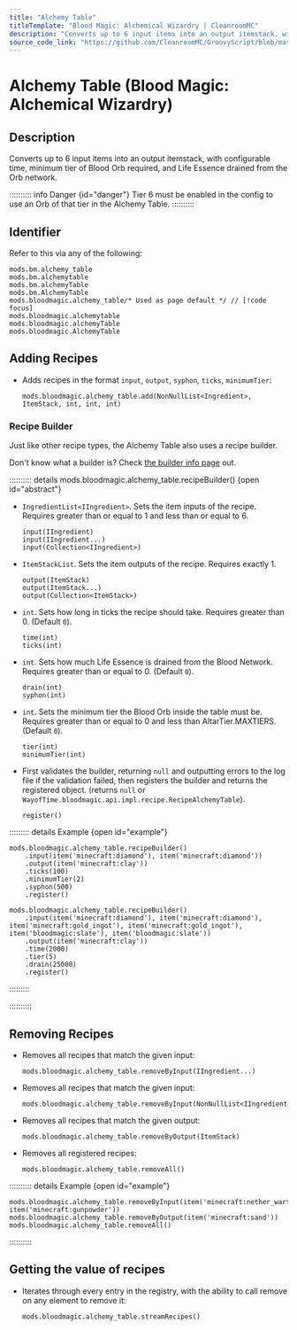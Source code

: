 ```yaml
---
title: "Alchemy Table"
titleTemplate: "Blood Magic: Alchemical Wizardry | CleanroomMC"
description: "Converts up to 6 input items into an output itemstack, with configurable time, minimum tier of Blood Orb required, and Life Essence drained from the Orb network."
source_code_link: "https://github.com/CleanroomMC/GroovyScript/blob/master/src/main/java/com/cleanroommc/groovyscript/compat/mods/bloodmagic/AlchemyTable.java"
---
```


# Alchemy Table (Blood Magic: Alchemical Wizardry)

## Description

Converts up to 6 input items into an output itemstack, with configurable time, minimum tier of Blood Orb required, and Life Essence drained from the Orb network.

:::::::::: info Danger {id="danger"}
Tier 6 must be enabled in the config to use an Orb of that tier in the Alchemy Table.
::::::::::

## Identifier

Refer to this via any of the following:

```groovy:no-line-numbers {5}
mods.bm.alchemy_table
mods.bm.alchemytable
mods.bm.alchemyTable
mods.bm.AlchemyTable
mods.bloodmagic.alchemy_table/* Used as page default */ // [!code focus]
mods.bloodmagic.alchemytable
mods.bloodmagic.alchemyTable
mods.bloodmagic.AlchemyTable
```


## Adding Recipes

- Adds recipes in the format `input`, `output`, `syphon`, `ticks`, `minimumTier`:

    ```groovy:no-line-numbers
    mods.bloodmagic.alchemy_table.add(NonNullList<Ingredient>, ItemStack, int, int, int)
    ```


### Recipe Builder

Just like other recipe types, the Alchemy Table also uses a recipe builder.

Don't know what a builder is? Check [the builder info page](../../introduction/builder.md) out.

:::::::::: details mods.bloodmagic.alchemy_table.recipeBuilder() {open id="abstract"}
- `IngredientList<IIngredient>`. Sets the item inputs of the recipe. Requires greater than or equal to 1 and less than or equal to 6.

    ```groovy:no-line-numbers
    input(IIngredient)
    input(IIngredient...)
    input(Collection<IIngredient>)
    ```

- `ItemStackList`. Sets the item outputs of the recipe. Requires exactly 1.

    ```groovy:no-line-numbers
    output(ItemStack)
    output(ItemStack...)
    output(Collection<ItemStack>)
    ```

- `int`. Sets how long in ticks the recipe should take. Requires greater than 0. (Default `0`).

    ```groovy:no-line-numbers
    time(int)
    ticks(int)
    ```

- `int`. Sets how much Life Essence is drained from the Blood Network. Requires greater than or equal to 0. (Default `0`).

    ```groovy:no-line-numbers
    drain(int)
    syphon(int)
    ```

- `int`. Sets the minimum tier the Blood Orb inside the table must be. Requires greater than or equal to 0 and less than AltarTier.MAXTIERS. (Default `0`).

    ```groovy:no-line-numbers
    tier(int)
    minimumTier(int)
    ```

- First validates the builder, returning `null` and outputting errors to the log file if the validation failed, then registers the builder and returns the registered object. (returns `null` or `WayofTime.bloodmagic.api.impl.recipe.RecipeAlchemyTable`).

    ```groovy:no-line-numbers
    register()
    ```

::::::::: details Example {open id="example"}
```groovy:no-line-numbers
mods.bloodmagic.alchemy_table.recipeBuilder()
    .input(item('minecraft:diamond'), item('minecraft:diamond'))
    .output(item('minecraft:clay'))
    .ticks(100)
    .minimumTier(2)
    .syphon(500)
    .register()

mods.bloodmagic.alchemy_table.recipeBuilder()
    .input(item('minecraft:diamond'), item('minecraft:diamond'), item('minecraft:gold_ingot'), item('minecraft:gold_ingot'), item('bloodmagic:slate'), item('bloodmagic:slate'))
    .output(item('minecraft:clay'))
    .time(2000)
    .tier(5)
    .drain(25000)
    .register()
```

:::::::::

::::::::::

## Removing Recipes

- Removes all recipes that match the given input:

    ```groovy:no-line-numbers
    mods.bloodmagic.alchemy_table.removeByInput(IIngredient...)
    ```

- Removes all recipes that match the given input:

    ```groovy:no-line-numbers
    mods.bloodmagic.alchemy_table.removeByInput(NonNullList<IIngredient>)
    ```

- Removes all recipes that match the given output:

    ```groovy:no-line-numbers
    mods.bloodmagic.alchemy_table.removeByOutput(ItemStack)
    ```

- Removes all registered recipes:

    ```groovy:no-line-numbers
    mods.bloodmagic.alchemy_table.removeAll()
    ```

:::::::::: details Example {open id="example"}
```groovy:no-line-numbers
mods.bloodmagic.alchemy_table.removeByInput(item('minecraft:nether_wart'), item('minecraft:gunpowder'))
mods.bloodmagic.alchemy_table.removeByOutput(item('minecraft:sand'))
mods.bloodmagic.alchemy_table.removeAll()
```

::::::::::

## Getting the value of recipes

- Iterates through every entry in the registry, with the ability to call remove on any element to remove it:

    ```groovy:no-line-numbers
    mods.bloodmagic.alchemy_table.streamRecipes()
    ```
